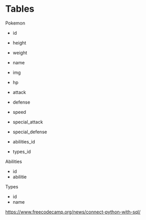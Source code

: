 # Tables

Pokemon
- id
- height
- weight
- name
- img
- hp
- attack
- defense
- speed
- special_attack
- special_defense

- abilities_id
- types_id

Abilities
- id
- abilitie

Types
- id 
- name


https://www.freecodecamp.org/news/connect-python-with-sql/